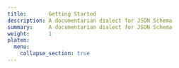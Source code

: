 ```yaml
---
title:       Getting Started
description: A documentarian dialect for JSON Schema
summary:     A documentarian dialect for JSON Schema
weight:      1
platen:
  menu:
    collapse_section: true
---
```

